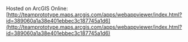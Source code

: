 Hosted on ArcGIS Online: [http://teamprototype.maps.arcgis.com/apps/webappviewer/index.html?id=389060a1a38e401ebbec3c187745a1d6](http://teamprototype.maps.arcgis.com/apps/webappviewer/index.html?id=389060a1a38e401ebbec3c187745a1d6)
